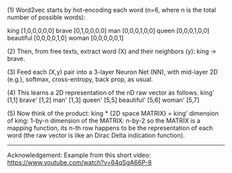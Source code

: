 

(1) Word2vec starts by hot-encoding each word (n=6, where n is the total number of possible words):

king [1,0,0,0,0,0]
brave [0,1,0,0,0,0]
man [0,0,0,1,0,0]
queen [0,0,0,1,0,0]
beautiful [0,0,0,0,1,0]
woman [0,0,0,0,0,1]


(2) Then, from free texts, extract word (X) and their neighbors (y):
king -> brave.

(3) Feed each (X,y) pair into a 3-layer Neuron Net (NN), with mid-layer 2D (e.g.), softmax, cross-entropy, back prop, as usual. 

(4) This learns a 2D representation of the nD raw vector as follows.
king' [1,1]
brave' [1,2]
man' [1,3]
queen' [5,5]
beautiful' [5,6]
woman' [5,7]

(5) Now think of the product: king * {2D space MATRIX} = king' 
dimension of king: 1-by-n
dimension of the MATRIX: n-by-2
so the MATRIX is a mapping function, its n-th row happens to be the representation of each word (the raw vector is like an Dirac Delta indication function). 





---
Acknowledgement: 
Example from this short video: https://www.youtube.com/watch?v=64qSgA66P-8